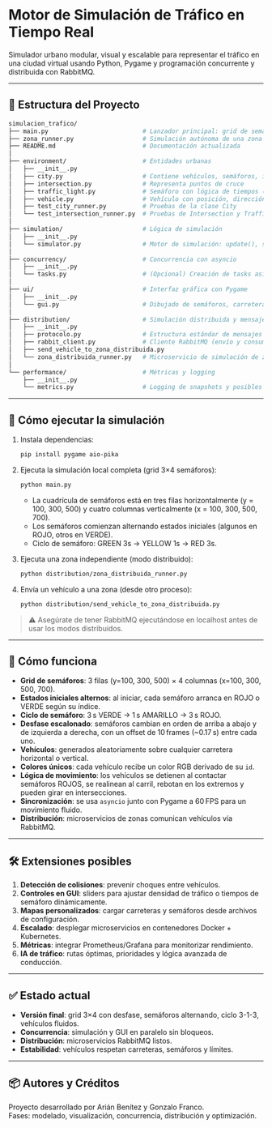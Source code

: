 # Motor de Simulación de Tráfico en Tiempo Real 

Simulador urbano modular, visual y escalable para representar el tráfico en una ciudad virtual usando Python, Pygame y programación concurrente y distribuida con RabbitMQ.

---

## 📁 Estructura del Proyecto

```bash
simulacion_trafico/
├── main.py                          # Lanzador principal: grid de semáforos 3×4 y vehículos aleatorios
├── zona_runner.py                   # Simulación autónoma de una zona (sin GUI)
├── README.md                        # Documentación actualizada
│
├── environment/                     # Entidades urbanas
│   ├── __init__.py
│   ├── city.py                      # Contiene vehículos, semáforos, intersecciones y snapshot
│   ├── intersection.py              # Representa puntos de cruce
│   ├── traffic_light.py             # Semáforo con lógica de tiempos (ROJO, AMBAR, VERDE)
│   ├── vehicle.py                   # Vehículo con posición, dirección, velocidad y estado
│   ├── test_city_runner.py          # Pruebas de la clase City
│   └── test_intersection_runner.py  # Pruebas de Intersection y TrafficLight
│
├── simulation/                      # Lógica de simulación
│   ├── __init__.py
│   └── simulator.py                 # Motor de simulación: update(), snapshot() con semáforos desfasados
│
├── concurrency/                     # Concurrencia con asyncio
│   ├── __init__.py
│   └── tasks.py                     # (Opcional) Creación de tasks asíncronas para simulación continua
│
├── ui/                              # Interfaz gráfica con Pygame
│   ├── __init__.py
│   └── gui.py                       # Dibujado de semáforos, carreteras y vehículos (colores únicos)
│
├── distribution/                    # Simulación distribuida y mensajería
│   ├── __init__.py
│   ├── protocolo.py                 # Estructura estándar de mensajes JSON
│   ├── rabbit_client.py             # Cliente RabbitMQ (envío y consumo asíncrono)
│   ├── send_vehicle_to_zona_distribuida.py
│   └── zona_distribuida_runner.py   # Microservicio de simulación de zona con RabbitMQ
│
└── performance/                     # Métricas y logging
    ├── __init__.py
    └── metrics.py                   # Logging de snapshots y posibles cuellos de botella
```

---

## 🚀 Cómo ejecutar la simulación

1. Instala dependencias:
   ```bash
   pip install pygame aio-pika
   ```

2. Ejecuta la simulación local completa (grid 3×4 semáforos):
   ```bash
   python main.py
   ```

   - La cuadrícula de semáforos está en tres filas horizontalmente (y = 100, 300, 500)
     y cuatro columnas verticalmente (x = 100, 300, 500, 700).
   - Los semáforos comienzan alternando estados iniciales (algunos en ROJO, otros en VERDE).
   - Ciclo de semáforo: GREEN 3s → YELLOW 1s → RED 3s.

3. Ejecuta una zona independiente (modo distribuido):
   ```bash
   python distribution/zona_distribuida_runner.py
   ```

4. Envía un vehículo a una zona (desde otro proceso):
   ```bash
   python distribution/send_vehicle_to_zona_distribuida.py
   ```

> ⚠️ Asegúrate de tener RabbitMQ ejecutándose en localhost antes de usar los modos distribuidos.

---

## 🧱 Cómo funciona

- **Grid de semáforos**: 3 filas (y=100, 300, 500) × 4 columnas (x=100, 300, 500, 700).
- **Estados iniciales alternos**: al iniciar, cada semáforo arranca en ROJO o VERDE según su índice.
- **Ciclo de semáforo**: 3 s VERDE → 1 s AMARILLO → 3 s ROJO.
- **Desfase escalonado**: semáforos cambian en orden de arriba a abajo y de izquierda a derecha,
  con un offset de 10 frames (~0.17 s) entre cada uno.
- **Vehículos**: generados aleatoriamente sobre cualquier carretera horizontal o vertical.
- **Colores únicos**: cada vehículo recibe un color RGB derivado de su `id`.
- **Lógica de movimiento**: los vehículos se detienen al contactar semáforos ROJOS,
  se realinean al carril, rebotan en los extremos y pueden girar en intersecciones.
- **Sincronización**: se usa `asyncio` junto con Pygame a 60 FPS para un movimiento fluido.
- **Distribución**: microservicios de zonas comunican vehículos vía RabbitMQ.

---

## 🛠️ Extensiones posibles

1. **Detección de colisiones**: prevenir choques entre vehículos.
2. **Controles en GUI**: sliders para ajustar densidad de tráfico o tiempos de semáforo dinámicamente.
3. **Mapas personalizados**: cargar carreteras y semáforos desde archivos de configuración.
4. **Escalado**: desplegar microservicios en contenedores Docker + Kubernetes.
5. **Métricas**: integrar Prometheus/Grafana para monitorizar rendimiento.
6. **IA de tráfico**: rutas óptimas, prioridades y lógica avanzada de conducción.

---

## ✅ Estado actual

- **Versión final**: grid 3×4 con desfase, semáforos alternando, ciclo 3-1-3, vehículos fluidos.
- **Concurrencia**: simulación y GUI en paralelo sin bloqueos.
- **Distribución**: microservicios RabbitMQ listos.
- **Estabilidad**: vehículos respetan carreteras, semáforos y límites.

---

## 📦 Autores y Créditos

Proyecto desarrollado por Arián Benítez y Gonzalo Franco.  
Fases: modelado, visualización, concurrencia, distribución y optimización.

